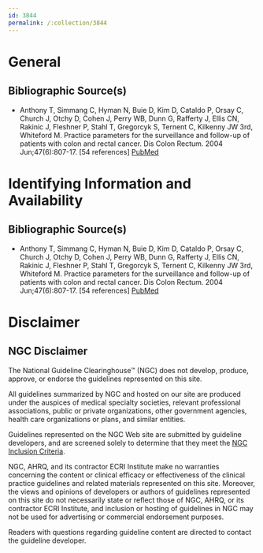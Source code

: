 ```yaml
---
id: 3844
permalink: /:collection/3844
---
```


# General

## Bibliographic Source(s)

- Anthony T, Simmang C, Hyman N, Buie D, Kim D, Cataldo P, Orsay C, Church J, Otchy D, Cohen J, Perry WB, Dunn G, Rafferty J, Ellis CN, Rakinic J, Fleshner P, Stahl T, Gregorcyk S, Ternent C, Kilkenny JW 3rd, Whiteford M. Practice parameters for the surveillance and follow-up of patients with colon and rectal cancer. Dis Colon Rectum. 2004 Jun;47(6):807-17. [54 references] [ PubMed ](http://www.ncbi.nlm.nih.gov/entrez/query.fcgi?cmd=Retrieve&db=pubmed&dopt=Abstract&list_uids=15108028)

# Identifying Information and Availability

## Bibliographic Source(s)

- Anthony T, Simmang C, Hyman N, Buie D, Kim D, Cataldo P, Orsay C, Church J, Otchy D, Cohen J, Perry WB, Dunn G, Rafferty J, Ellis CN, Rakinic J, Fleshner P, Stahl T, Gregorcyk S, Ternent C, Kilkenny JW 3rd, Whiteford M. Practice parameters for the surveillance and follow-up of patients with colon and rectal cancer. Dis Colon Rectum. 2004 Jun;47(6):807-17. [54 references] [ PubMed ](http://www.ncbi.nlm.nih.gov/entrez/query.fcgi?cmd=Retrieve&db=pubmed&dopt=Abstract&list_uids=15108028)

# Disclaimer

## NGC Disclaimer

The National Guideline Clearinghouse™ (NGC) does not develop, produce, approve, or endorse the guidelines represented on this site.

All guidelines summarized by NGC and hosted on our site are produced under the auspices of medical specialty societies, relevant professional associations, public or private organizations, other government agencies, health care organizations or plans, and similar entities.

Guidelines represented on the NGC Web site are submitted by guideline developers, and are screened solely to determine that they meet the [NGC Inclusion Criteria](/help-and-about/summaries/inclusion-criteria).

NGC, AHRQ, and its contractor ECRI Institute make no warranties concerning the content or clinical efficacy or effectiveness of the clinical practice guidelines and related materials represented on this site. Moreover, the views and opinions of developers or authors of guidelines represented on this site do not necessarily state or reflect those of NGC, AHRQ, or its contractor ECRI Institute, and inclusion or hosting of guidelines in NGC may not be used for advertising or commercial endorsement purposes.

Readers with questions regarding guideline content are directed to contact the guideline developer.

